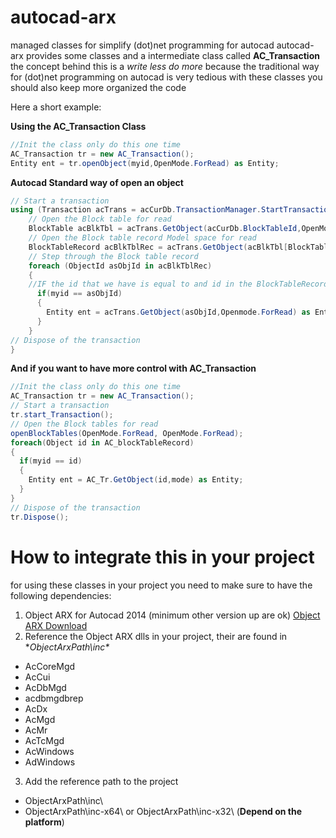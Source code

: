 # autocad-arx
managed classes for simplify (dot)net programming for autocad
autocad-arx provides some classes and a intermediate class called **AC_Transaction**
the concept behind this is a *write less do more* because the traditional way for (dot)net programming on autocad is very tedious
with these classes you should also keep more organized the code

Here a short example:

**Using the AC_Transaction Class**
```c#
//Init the class only do this one time
AC_Transaction tr = new AC_Transaction();
Entity ent = tr.openObject(myid,OpenMode.ForRead) as Entity;
```

**Autocad Standard way of open an object**
```c#
// Start a transaction 
using (Transaction acTrans = acCurDb.TransactionManager.StartTransaction()) { 
	// Open the Block table for read 
	BlockTable acBlkTbl = acTrans.GetObject(acCurDb.BlockTableId,OpenMode.ForRead)as BlockTable;  
	// Open the Block table record Model space for read 
	BlockTableRecord acBlkTblRec = acTrans.GetObject(acBlkTbl[BlockTableRecord.ModelSpace],OpenMode.ForRead) as BlockTableRecord;  
	// Step through the Block table record 
	foreach (ObjectId asObjId in acBlkTblRec) 
	{
	//IF the id that we have is equal to and id in the BlockTableRecord acBlkTblRec open the object
	  if(myid == asObjId)
	  {
	    Entity ent = acTrans.GetObject(asObjId,Openmode.ForRead) as Entity;
	  }
	}  
// Dispose of the transaction
}
```

**And if you want to have more control with AC_Transaction**
```c#
//Init the class only do this one time
AC_Transaction tr = new AC_Transaction();
// Start a transaction
tr.start_Transaction();
// Open the Block tables for read
openBlockTables(OpenMode.ForRead, OpenMode.ForRead);
foreach(Object id in AC_blockTableRecord)
{
  if(myid == id)
  {
    Entity ent = AC_Tr.GetObject(id,mode) as Entity;
  }
}
// Dispose of the transaction
tr.Dispose();
```

# How to integrate this in your project
for using these classes in your project you need to make sure to have the following dependencies:

1. Object ARX for Autocad 2014 (minimum other version up are ok)  [Object ARX Download](http://usa.autodesk.com/adsk/servlet/item?siteID=123112&id=785550)
2. Reference the Object ARX dlls in your project, their are found in **ObjectArxPath\inc\**
  * AcCoreMgd
  * AcCui
  * AcDbMgd
  * acdbmgdbrep
  * AcDx
  * AcMgd
  * AcMr
  * AcTcMgd
  * AcWindows
  * AdWindows
3. Add the reference path to the project
  * ObjectArxPath\inc\
  * ObjectArxPath\inc-x64\ or ObjectArxPath\inc-x32\ (**Depend on the platform**)

